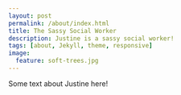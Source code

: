 ```yaml
---
layout: post
permalink: /about/index.html
title: The Sassy Social Worker
description: Justine is a sassy social worker!
tags: [about, Jekyll, theme, responsive]
image:
  feature: soft-trees.jpg
---
```


Some text about Justine here!
